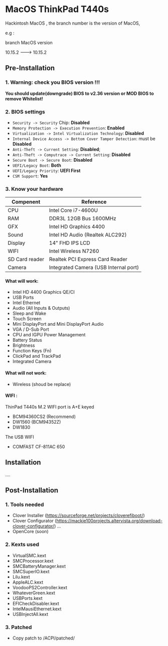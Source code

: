 # MacOS ThinkPad T440s
Hackintosh MacOS , the branch number is the version of MacOS,

 e.g :

branch      MacOS version

10.15.2 ---> 10.15.2

## Pre-Installation

### 1. Warning: check you BIOS version !!!

**You should update(downgrade) BIOS to v2.36 version or MOD BIOS to remove Whitelist!**

### 2. BIOS settings

- `Security -> Security` Chip: **Disabled**
- `Memory Protection -> Execution Prevention`: **Enabled**
- `Virtualization -> Intel Virtualization Technology`: **Disabled**
- `Internal Device Access -> Bottom Cover Tamper Detection`: must be **Disabled**
- `Anti-Theft -> Current Setting`: **Disabled**;
- `Anti-Theft -> Computrace -> Current Setting`: **Disabled**
- `Secure Boot -> Secure Boot`: **Disabled**
- `UEFI/Legacy Boot`: **Both**
- `UEFI/Legacy Priority`: **UEFI First**
- `CSM Support`: **Yes**

### 3. Know your hardware

|Compenent|Reference|
|---|---|
|CPU|Intel Core i7-4600U|
|RAM|DDR3L 12GB Bus 1600MHz|
|GFX|Intel HD Graphics 4400|
|Sound|Intel HD Audio (Realtek ALC292)|
|Display|14" FHD IPS LCD|
|WIFI|Intel Wireless N7260|
|SD Card reader|Realtek PCI Express Card Reader|
|Camera|Integrated Camera (USB Internal port)|

#### What will work:
- Intel HD 4400 Graphics QE/CI
- USB Ports
- Intel Ethernet
- Audio (All Inputs & Outputs)
- Sleep and Wake
- Touch Screen
- Mini DisplayPort and Mini DisplayPort Audio
- VGA / D-Sub Port
- CPU and IGPU Power Management
- Battery Status
- Brightness
- Function Keys (Fn)
- ClickPad and TrackPad
- Integrated Camera

#### What will not work:
- Wireless (shoud be replace)

#### WIFI :
ThinPad T440s M.2 WIFI port is A+E keyed
- BCM94360CS2 (Recommend)
- DW1560 (BCM94352Z)
- DW1830

The USB WIFI 
- COMFAST CF-811AC 650
## Installation

....

## Post-Installation

### 1. Tools needed

- Clover Installer (https://sourceforge.net/projects/cloverefiboot/)
- Clover Configurator (https://mackie100projects.altervista.org/download-clover-configurator/)
...
- OpenCore (soon)

### 2. Kexts used
- VirtualSMC.kext
- SMCProcessor.kext
- SMCBatteryManager.kext
- SMCSuperIO.kext
- Lilu.kext
- AppleALC.kext
- VoodooPS2Controller.kext
- WhateverGreen.kext
- USBPorts.kext
- EFICheckDisabler.kext
- IntelMausiEthernet.kext
- USBInjectAll.kext

### 3. Patched
- Copy patch to /ACPI/patched/
